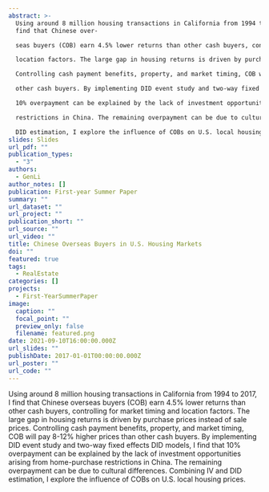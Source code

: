 ```yaml
---
abstract: >-
  Using around 8 million housing transactions in California from 1994 to 2017, I
  find that Chinese over-

  seas buyers (COB) earn 4.5% lower returns than other cash buyers, controlling for market timing and

  location factors. The large gap in housing returns is driven by purchase prices instead of sale prices.

  Controlling cash payment benefits, property, and market timing, COB will pay 8-12% higher prices than

  other cash buyers. By implementing DID event study and two-way fixed effects DID models, I find that

  10% overpayment can be explained by the lack of investment opportunities arising from home-purchase

  restrictions in China. The remaining overpayment can be due to cultural differences. Combining IV and

  DID estimation, I explore the influence of COBs on U.S. local housing prices.
slides: Slides
url_pdf: ""
publication_types:
  - "3"
authors:
  - GenLi
author_notes: []
publication: First-year Summer Paper
summary: ""
url_dataset: ""
url_project: ""
publication_short: ""
url_source: ""
url_video: ""
title: Chinese Overseas Buyers in U.S. Housing Markets
doi: ""
featured: true
tags:
  - RealEstate
categories: []
projects:
  - First-YearSummerPaper
image:
  caption: ""
  focal_point: ""
  preview_only: false
  filename: featured.png
date: 2021-09-10T16:00:00.000Z
url_slides: ""
publishDate: 2017-01-01T00:00:00.000Z
url_poster: ""
url_code: ""
---
```

Using around 8 million housing transactions in California from 1994 to 2017, I find that Chinese overseas buyers (COB) earn 4.5% lower returns than other cash buyers, controlling for market timing and
location factors. The large gap in housing returns is driven by purchase prices instead of sale prices.
Controlling cash payment benefits, property, and market timing, COB will pay 8-12% higher prices than
other cash buyers. By implementing DID event study and two-way fixed effects DID models, I find that
10% overpayment can be explained by the lack of investment opportunities arising from home-purchase
restrictions in China. The remaining overpayment can be due to cultural differences. Combining IV and
DID estimation, I explore the influence of COBs on U.S. local housing prices.